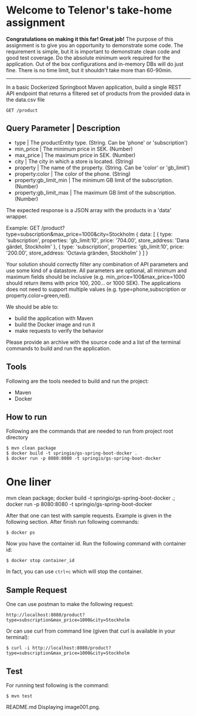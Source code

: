 
# Welcome to Telenor's take-home assignment
**Congratulations on making it this far! Great job!**
The purpose of this assignment is to give you an opportunity to demonstrate some code.
The requirement is simple, but it is important to demonstrate clean code and good test coverage.
Do the absolute minimum work required for the application. Out of the box configurations and in-memory DBs will do just fine.
There is no time limit, but it shouldn't take more than 60-90min.

---

In a basic Dockerized Springboot Maven application, build a single REST API endpoint that returns a filtered set of products from the provided data in the data.csv file

`GET /product`

Query Parameter			     |       Description
--------------------------------------------------------------------------------
- type					     |   The productEntity type. (String. Can be 'phone' or 'subscription')
- min_price				     |   The minimum price in SEK. (Number)
- max_price				     |   The maximum price in SEK. (Number)
- city					     |   The city in which a store is located. (String)
- property				     |   The name of the property. (String. Can be 'color' or 'gb_limit')
- property:color		     |	 The color of the phone. (String)
- property:gb_limit_min      |	 The minimum GB limit of the subscription. (Number)
- property:gb_limit_max      |	 The maximum GB limit of the subscription. (Number)

The expected response is a JSON array with the products in a 'data' wrapper.

Example: GET /product?type=subscription&max_price=1000&city=Stockholm
{
data: [
{
type: 'subscription',
properties: 'gb_limit:10',
price: '704.00',
store_address: 'Dana gärdet, Stockholm'
},
{
type: 'subscription',
properties: 'gb_limit:10',
price: '200.00',
store_address: 'Octavia gränden, Stockholm'
}
]
}

Your solution should correctly filter any combination of API parameters and use some kind of a datastore.
All parameters are optional, all minimum and maximum fields should be inclusive (e.g. min_price=100&max_price=1000 should return items with price 100, 200... or 1000 SEK).
The applications does not need to support multiple values (e.g. type=phone,subscription or property.color=green,red).

We should be able to:
- build the application with Maven
- build the Docker image and run it
- make requests to verify the behavior

Please provide an archive with the source code and a list of the terminal commands to build and run the application.

## Tools
Following are the tools needed to build and run the project:
- Maven
- Docker

## How to run
Following are the commands that are needed to run from project root directory

    $ mvn clean package
    $ docker build -t springio/gs-spring-boot-docker .
    $ docker run -p 8080:8080 -t springio/gs-spring-boot-docker

# One liner
mvn clean package; docker build -t springio/gs-spring-boot-docker .; docker run -p 8080:8080 -t springio/gs-spring-boot-docker

After that one can test with sample requests. Example is given in the following section. After finish run following commands:

    $ docker ps

Now you have the container id. Run the following command with container id:

    $ docker stop container_id

In fact, you can use `ctrl+c` which will stop the container.

## Sample Request
One can use postman to make the following request:

    http://localhost:8080/product?type=subscription&max_price=1000&city=Stockholm

Or can use curl from command line (given that curl is available in your terminal):

    $ curl -i http://localhost:8080/product?type=subscription&max_price=1000&city=Stockholm

## Test
For running test following is the command:

    $ mvn test


README.md
Displaying image001.png.

